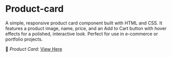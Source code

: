 # Product-card
A simple, responsive product card component built with HTML and CSS. It features a product image, name, price, and an Add to Cart button with hover effects for a polished, interactive look. Perfect for use in e-commerce or portfolio projects.

🔗 *Product Card:* [View Here](https://princekyei.github.io/Product-card/)
